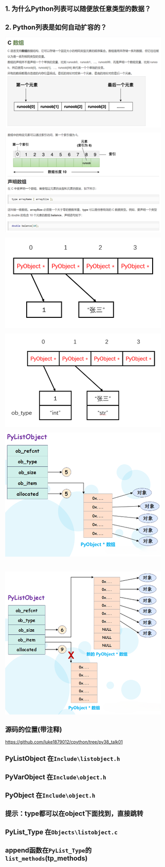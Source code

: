 ## 1. 为什么Python列表可以随便放任意类型的数据？
## 2. Python列表是如何自动扩容的？

![数组1](images/C数组-1.png)

![数组2](images/C数组-2.png)
<br>

![PyObject](images/PyObject.png)
<br>

![Pyobject_tp](images/Pyobject_tp.png)
<br>

![初始化](images/初始化.png)

<br>

![扩容后](images/扩容后.png)

## 源码的位置(带注释)
https://github.com/luke1879012/cpython/tree/py38_talk01

## PyListObject 在`Include\listobject.h`

## PyVarObject 在`Include\object.h`

## PyObject 在`Include\object.h`

## 提示：type都可以在object下面找到，直接跳转

## PyList_Type 在`Objects\listobject.c`

## append函数在`PyList_Type`的`list_methods`(tp_methods)

